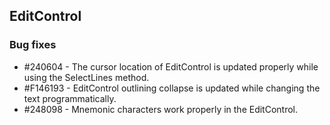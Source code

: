 ## EditControl
  
### Bug fixes

* \#240604 - The cursor location of EditControl is updated properly while using the SelectLines method.
* \#F146193 - EditControl outlining collapse is updated while changing the text programmatically.
* \#248098 - Mnemonic characters work properly in the EditControl.
